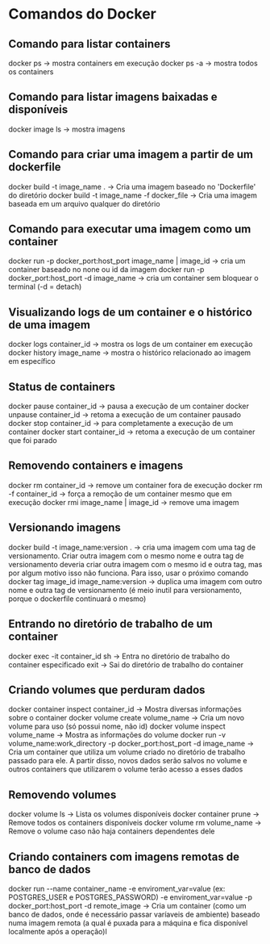 # Comandos do Docker

## Comando para listar containers

docker ps -> mostra containers em execução
docker ps -a -> mostra todos os containers

## Comando para listar imagens baixadas e disponíveis

docker image ls -> mostra imagens

## Comando para criar uma imagem a partir de um dockerfile

docker build -t image_name . -> Cria uma imagem baseado no 'Dockerfile' do diretório
docker build -t image_name -f docker_file -> Cria uma imagem baseada em um arquivo qualquer do diretório

## Comando para executar uma imagem como um container

docker run -p docker_port:host_port image_name | image_id -> cria um container baseado no none ou id da imagem
docker run -p docker_port:host_port -d image_name -> cria um container sem bloquear o terminal (-d = detach)

## Visualizando logs de um container e o histórico de uma imagem

docker logs container_id -> mostra os logs de um container em execução
docker history image_name -> mostra o histórico relacionado ao imagem em específico

## Status de containers

docker pause container_id -> pausa a execução de um container
docker unpause container_id -> retoma a execução de um container pausado
docker stop container_id -> para completamente a execução de um container
docker start container_id -> retoma a execução de um container que foi parado

## Removendo containers e imagens

docker rm container_id -> remove um container fora de execução
docker rm -f container_id -> força a remoção de um container mesmo que em execução
docker rmi image_name | image_id -> remove uma imagem

## Versionando imagens

docker build -t image_name:version . -> cria uma imagem com uma tag de versionamento. Criar outra imagem com o mesmo nome e outra tag de versionamento deveria criar outra imagem com o mesmo id e outra tag, mas por algum motivo isso não funciona. Para isso, usar o próximo comando
docker tag image_id image_name:version -> duplica uma imagem com outro nome e outra tag de versionamento (é meio inutil para versionamento, porque o dockerfile continuará o mesmo)

## Entrando no diretório de trabalho de um container

docker exec -it container_id sh -> Entra no diretório de trabalho do container especificado
exit -> Sai do diretório de trabalho do container

## Criando volumes que perduram dados

docker container inspect container_id -> Mostra diversas informações sobre o container
docker volume create volume_name -> Cria um novo volume para uso (só possui nome, não id)
docker volume inspect volume_name -> Mostra as informações do volume
docker run -v volume_name:work_directory -p docker_port:host_port -d image_name -> Cria um container que utiliza um volume criado no diretório de trabalho passado para ele. A partir disso, novos dados serão salvos no volume e outros containers que utilizarem o volume terão acesso a esses dados

## Removendo volumes

docker volume ls -> Lista os volumes disponíveis
docker container prune -> Remove todos os containers disponíveis
docker volume rm volume_name -> Remove o volume caso não haja containers dependentes dele

## Criando containers com imagens remotas de banco de dados

docker run --name container_name -e enviroment_var=value (ex: POSTGRES_USER e POSTGRES_PASSWORD) -e enviroment_var=value -p docker_port:host_port -d remote_image -> Cria um container (como um banco de dados, onde é necessário passar varíaveis de ambiente) baseado numa imagem remota (a qual é puxada para a máquina e fica disponível localmente após a operação)l